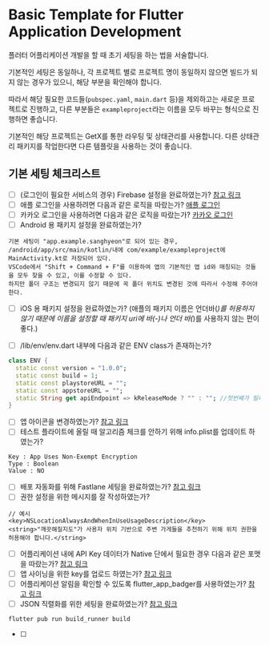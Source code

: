 # Basic Template for Flutter Application Development
플러터 어플리케이션 개발을 할 때 초기 세팅을 하는 법을 서술합니다.

기본적인 세팅은 동일하나, 각 프로젝트 별로 프로젝트 명이 동일하지 않으면 빌드가 되지 않는 경우가 있으니, 해당 부분을 확인해야 합니다.

따라서 해당 필요한 코드들(`pubspec.yaml`, `main.dart` 등)을 제외하고는 새로운 프로젝트로 진행하고, 다른 부분들은 `exampleproject`라는 이름을 모두 바꾸는 형식으로 진행하면 좋습니다.

기본적인 해당 프로젝트는 GetX를 통한 라우팅 및 상태관리를 사용합니다. 다른 상태관리 패키지를 작업한다면 다른 템플릿을 사용하는 것이 좋습니다.

## 기본 세팅 체크리스트
- [ ] (로그인이 필요한 서비스의 경우) Firebase 설정을 완료하였는가? [참고 링크](https://firebase.google.com/docs/flutter/setup?hl=ko&platform=ios)
- [ ] 애플 로그인을 사용하려면 다음과 같은 로직을 따랐는가? [애플 로그인](https://dalgoodori.tistory.com/49)
- [ ] 카카오 로그인을 사용하려면 다음과 같은 로직을 따랐는가? [카카오 로그인](https://developers.kakao.com/docs/latest/ko/kakaologin/flutter)
- [ ] Android 용 패키지 설정을 완료하였는가?
```
기본 세팅이 "app.example.sanghyeon"로 되어 있는 경우, /android/app/src/main/kotlin/내에 com/example/exampleproject에 MainActivity.kt로 저장되어 있다.
VSCode에서 "Shift + Command + F"를 이용하여 앱의 기본적인 앱 id와 매칭되는 것들을 모두 찾을 수 있고, 이를 수정할 수 있다.
하지만 폴더 구조는 변경되지 않기 때문에 꼭 폴더 위치도 변경된 것에 따라서 수정해 주어야 한다.
```
- [ ] iOS 용 패키지 설정을 완료하였는가? (애플의 패키지 이름은 언더바(_)를 허용하지 않기 때문에 이름을 설정할 때 패키지 uri에 바(-)나 언더 바(_)를 사용하지 않는 편이 좋다.)

- [ ] /lib/env/env.dart 내부에 다음과 같은 ENV class가 존재하는가?
```dart
class ENV {
  static const version = "1.0.0";
  static const build = 1;
  static const playstoreURL = "";
  static const appstoreURL = "";
  static String get apiEndpoint => kReleaseMode ? "" : ""; //첫번째가 릴리즈 모드시 사용할 버전
}
```
- [ ] 앱 아이콘을 변경하였는가? [참고 링크](https://www.appicon.co/)
- [ ] 테스트 플라이트에 올릴 때 알고리즘 체크를 안하기 위해 info.plist를 업데이트 하였는가?
```
Key : App Uses Non-Exempt Encryption
Type : Boolean
Value : NO
```
- [ ] 배포 자동화를 위해 Fastlane 세팅을 완료하였는가? [참고 링크](https://dev-yakuza.posstree.com/ko/flutter/fastlane/#%EC%95%88%EB%93%9C%EB%A1%9C%EC%9D%B4%EB%93%9C%EC%9A%A9-fastlane-%EC%8B%A4%ED%96%89)
- [ ] 권한 설정을 위한 메시지를 잘 작성하였는가?
```
// 예시
<key>NSLocationAlwaysAndWhenInUseUsageDescription</key>
<string>"깨끗해질지도"가 사용자 위치 기반으로 주변 가게들을 추천하기 위해 위치 권한을 허용해야 합니다.</string>
```
- [ ] 어플리케이션 내에 API Key 데이터가 Native 단에서 필요한 경우 다음과 같은 포맷을 따랐는가? [참고 링크](https://velog.io/@flunge/Flutter-%EC%95%B1%EC%9D%98-Google-maps-api-key-%EA%B4%80%EB%A6%AC)
- [ ] 앱 사이닝을 위한 key를 업로드 하였는가? [참고 링크](https://docs.flutter.dev/deployment/android)
- [ ] 어플리케이션 알림을 확인할 수 있도록 flutter_app_badger를 사용하였는가? [참고 링크](https://pub.dev/packages/flutter_app_badger)
- [ ] JSON 직렬화를 위한 세팅을 완료하였는가? [참고 링크](https://pub.dev/packages/json_serializable)
```
flutter pub run build_runner build
```
- [ ] 
